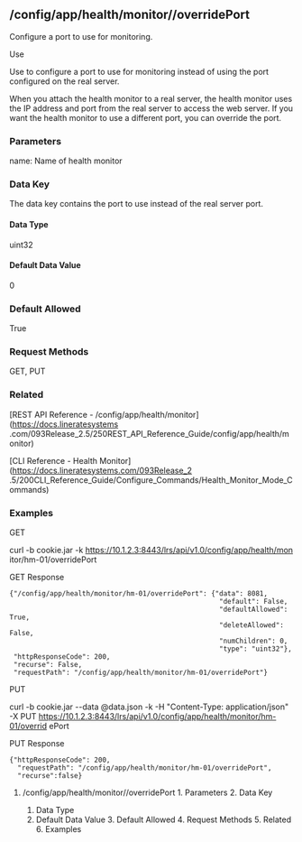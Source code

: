 ## /config/app/health/monitor/<name>/overridePort

Configure a port to use for monitoring.

Use

Use to configure a port to use for monitoring instead of using the port
configured on the real server.

When you attach the health monitor to a real server, the health monitor uses
the IP address and port from the real server to access the web server. If you
want the health monitor to use a different port, you can override the port.

### Parameters

name: Name of health monitor

### Data Key

The data key contains the port to use instead of the real server port.

#### Data Type

uint32

#### Default Data Value

0

### Default Allowed

True

### Request Methods

GET, PUT

### Related

[REST API Reference - /config/app/health/monitor](https://docs.lineratesystems
.com/093Release_2.5/250REST_API_Reference_Guide/config/app/health/monitor)

[CLI Reference - Health Monitor](https://docs.lineratesystems.com/093Release_2
.5/200CLI_Reference_Guide/Configure_Commands/Health_Monitor_Mode_Commands)

### Examples

GET

curl -b cookie.jar -k https://10.1.2.3:8443/lrs/api/v1.0/config/app/health/mon
itor/hm-01/overridePort

GET Response

    
    {"/config/app/health/monitor/hm-01/overridePort": {"data": 8081,
                                                        "default": False,
                                                        "defaultAllowed": True,
                                                        "deleteAllowed": False,
                                                        "numChildren": 0,
                                                        "type": "uint32"},
     "httpResponseCode": 200,
     "recurse": False,
     "requestPath": "/config/app/health/monitor/hm-01/overridePort"}
    

PUT

curl -b cookie.jar --data @data.json -k -H "Content-Type: application/json" -X
PUT https://10.1.2.3:8443/lrs/api/v1.0/config/app/health/monitor/hm-01/overrid
ePort

PUT Response

    
    {"httpResponseCode": 200,
      "requestPath": "/config/app/health/monitor/hm-01/overridePort",
      "recurse":false}

  1. /config/app/health/monitor/<name>/overridePort
    1. Parameters
    2. Data Key
      1. Data Type
      2. Default Data Value
    3. Default Allowed
    4. Request Methods
    5. Related
    6. Examples


